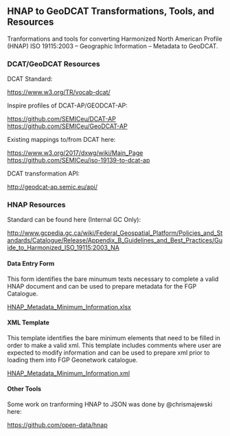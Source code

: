 ## HNAP to GeoDCAT Transformations, Tools, and Resources

Tranformations and tools for converting Harmonized North American Profile (HNAP) ISO 19115:2003 – Geographic Information – Metadata to GeoDCAT.

### DCAT/GeoDCAT Resources

DCAT Standard:

https://www.w3.org/TR/vocab-dcat/

Inspire profiles of DCAT-AP/GEODCAT-AP:

https://github.com/SEMICeu/DCAT-AP
https://github.com/SEMICeu/GeoDCAT-AP

Existing mappings to/from DCAT here:

https://www.w3.org/2017/dxwg/wiki/Main_Page
https://github.com/SEMICeu/iso-19139-to-dcat-ap

DCAT transformation API:

http://geodcat-ap.semic.eu/api/

### HNAP Resources

Standard can be found here (Internal GC Only):

http://www.gcpedia.gc.ca/wiki/Federal_Geospatial_Platform/Policies_and_Standards/Catalogue/Release/Appendix_B_Guidelines_and_Best_Practices/Guide_to_Harmonized_ISO_19115:2003_NA

#### Data Entry Form

This form identifies the bare minumum texts necessary to complete a valid HNAP document and can be used to prepare metadata for the FGP Catalogue.

[HNAP_Metadata_Minimum_Information.xlsx](HNAP/HNAP_Metadata_Minimum_Information.xlsx)

#### XML Template

This template identifies the bare minimum elements that need to be filled in order to make a valid xml. This template includes comments where user are expected to modify information and can be used to prepare xml prior to loading them into FGP Geonetwork catalogue.

[HNAP_Metadata_Minimum_Information.xml](HNAP/HNAP_Metadata_Minimum_Information.xml)

#### Other Tools

Some work on tranforming HNAP to JSON was done by @chrismajewski here:

https://github.com/open-data/hnap